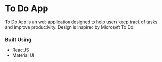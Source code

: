 # To Do App

To Do App is an web application designed to help users keep track of tasks and improve productivity. Design is inspired by Microsoft To Do.

### Built Using

-   ReactJS
-   Material UI
